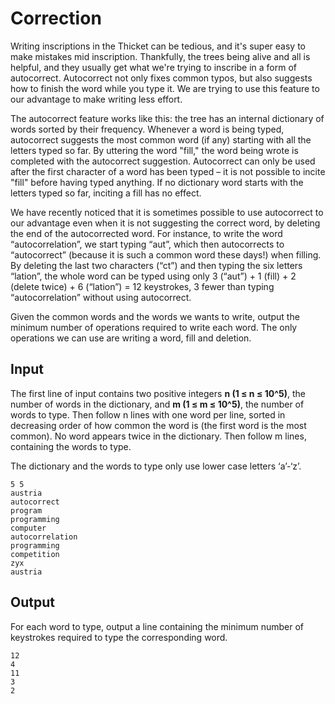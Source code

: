 # Correction

Writing inscriptions in the Thicket can be tedious, and it's super easy to make mistakes mid inscription. Thankfully, the trees being alive and all is helpful, and they usually get what we're trying to inscribe in a form of autocorrect. Autocorrect not only fixes common typos, but also suggests how to finish the word while you type it. We are trying to use this feature to our advantage to make writing less effort.


The autocorrect feature works like this: the
tree has an internal dictionary of words sorted by their frequency. Whenever a word is being typed,
autocorrect suggests the most common word (if any) starting with all the letters typed so far. By uttering the word "fill," the word being wrote is completed with the autocorrect suggestion. Autocorrect can only be used after the first character of a word has been typed –
it is not possible to incite "fill" before having typed anything. If no dictionary word starts with the letters typed so far, inciting a fill has no effect.


We have recently noticed that it is sometimes possible to use autocorrect to our advantage
even when it is not suggesting the correct word, by deleting the end of the autocorrected
word. For instance, to write the word “autocorrelation”, we start typing “aut”, which then
autocorrects to “autocorrect” (because it is such a common word these days!) when filling. By deleting the last two characters (“ct”) and then typing the six letters “lation”, the whole word can be typed using only 3 (“aut”) + 1 (fill) + 2 (delete twice) + 6 (“lation”) = 12
keystrokes, 3 fewer than typing “autocorrelation” without using autocorrect.

Given the common words and the words we wants to write, output the minimum number of operations required to write each word. The only operations we can use are writing a word, fill and deletion.

## Input

The first line of input contains two positive integers __n (1 ≤ n ≤ 10^5)__, the number of words in
the dictionary, and __m (1 ≤ m ≤ 10^5)__, the number of words to type. Then follow n lines with
one word per line, sorted in decreasing order of how common the word is (the first word is the
most common). No word appears twice in the dictionary. Then follow m lines, containing the
words to type.

The dictionary and the words to type only use lower case letters ‘a’-‘z’.

```
5 5
austria
autocorrect
program
programming
computer
autocorrelation
programming
competition
zyx
austria
```

## Output

For each word to type, output a line containing the minimum number of keystrokes required to type the corresponding word.

```
12
4
11
3
2
```